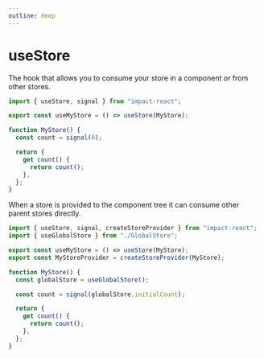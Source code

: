 ```yaml
---
outline: deep
---
```


# useStore

The hook that allows you to consume your store in a component or from other stores.

```ts
import { useStore, signal } from "impact-react";

export const useMyStore = () => useStore(MyStore);

function MyStore() {
  const count = signal(0);

  return {
    get count() {
      return count();
    },
  };
}
```

When a store is provided to the component tree it can consume other parent stores directly.

```ts
import { useStore, signal, createStoreProvider } from "impact-react";
import { useGlobalStore } from "./GlobalStore";

export const useMyStore = () => useStore(MyStore);
export const MyStoreProvider = createStoreProvider(MyStore);

function MyStore() {
  const globalStore = useGlobalStore();

  const count = signal(globalStore.initialCount);

  return {
    get count() {
      return count();
    },
  };
}
```
